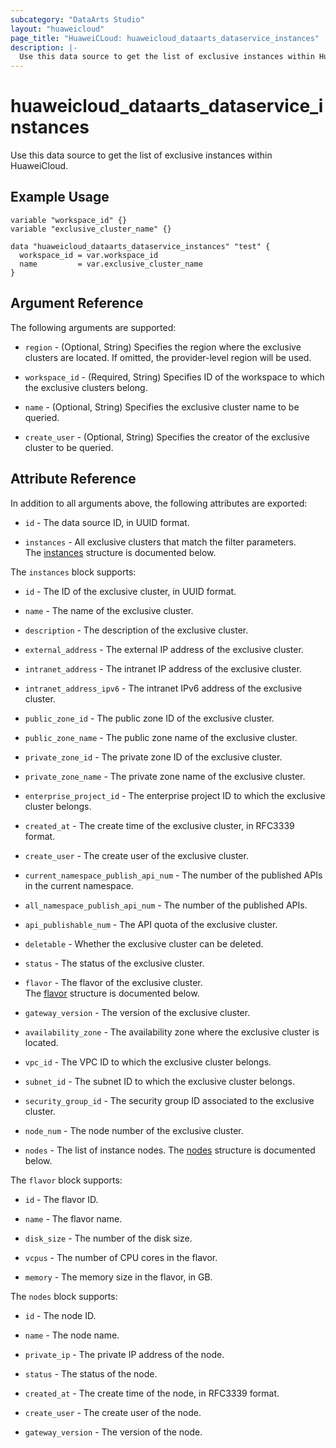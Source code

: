 ```yaml
---
subcategory: "DataArts Studio"
layout: "huaweicloud"
page_title: "HuaweiCLoud: huaweicloud_dataarts_dataservice_instances"
description: |-
  Use this data source to get the list of exclusive instances within HuaweiCloud.
---
```


# huaweicloud_dataarts_dataservice_instances

Use this data source to get the list of exclusive instances within HuaweiCloud.

## Example Usage

```hcl
variable "workspace_id" {}
variable "exclusive_cluster_name" {}

data "huaweicloud_dataarts_dataservice_instances" "test" {
  workspace_id = var.workspace_id
  name         = var.exclusive_cluster_name
}
```

## Argument Reference

The following arguments are supported:

* `region` - (Optional, String) Specifies the region where the exclusive clusters are located.
  If omitted, the provider-level region will be used.

* `workspace_id` - (Required, String) Specifies ID of the workspace to which the exclusive clusters belong.

* `name` - (Optional, String) Specifies the exclusive cluster name to be queried.

* `create_user` - (Optional, String) Specifies the creator of the exclusive cluster to be queried.

## Attribute Reference

In addition to all arguments above, the following attributes are exported:

* `id` - The data source ID, in UUID format.

* `instances` - All exclusive clusters that match the filter parameters.  
  The [instances](#dataservice_instances_elem) structure is documented below.

<a name="dataservice_instances_elem"></a>
The `instances` block supports:

* `id` - The ID of the exclusive cluster, in UUID format.

* `name` - The name of the exclusive cluster.

* `description` - The description of the exclusive cluster.

* `external_address` - The external IP address of the exclusive cluster.

* `intranet_address` - The intranet IP address of the exclusive cluster.

* `intranet_address_ipv6` - The intranet IPv6 address of the exclusive cluster.

* `public_zone_id` - The public zone ID of the exclusive cluster.

* `public_zone_name` - The public zone name of the exclusive cluster.

* `private_zone_id` - The private zone ID of the exclusive cluster.

* `private_zone_name` - The private zone name of the exclusive cluster.

* `enterprise_project_id` - The enterprise project ID to which the exclusive cluster belongs.

* `created_at` - The create time of the exclusive cluster, in RFC3339 format.

* `create_user` - The create user of the exclusive cluster.

* `current_namespace_publish_api_num` - The number of the published APIs in the current namespace.

* `all_namespace_publish_api_num` - The number of the published APIs.

* `api_publishable_num` - The API quota of the exclusive cluster.

* `deletable` - Whether the exclusive cluster can be deleted.

* `status` - The status of the exclusive cluster.

* `flavor` - The flavor of the exclusive cluster.  
  The [flavor](#dataservice_instance_flavor_attr) structure is documented below.

* `gateway_version` - The version of the exclusive cluster.

* `availability_zone` - The availability zone where the exclusive cluster is located.

* `vpc_id` - The VPC ID to which the exclusive cluster belongs.

* `subnet_id` - The subnet ID to which the exclusive cluster belongs.

* `security_group_id` - The security group ID associated to the exclusive cluster.

* `node_num` - The node number of the exclusive cluster.

* `nodes` - The list of instance nodes.
  The [nodes](#dataservice_instance_nodes_attr) structure is documented below.

<a name="dataservice_instance_flavor_attr"></a>
The `flavor` block supports:

* `id` - The flavor ID.

* `name` - The flavor name.

* `disk_size` - The number of the disk size.

* `vcpus` - The number of CPU cores in the flavor.

* `memory` - The memory size in the flavor, in GB.

<a name="dataservice_instance_nodes_attr"></a>
The `nodes` block supports:

* `id` - The node ID.

* `name` - The node name.

* `private_ip` - The private IP address of the node.

* `status` - The status of the node.

* `created_at` - The create time of the node, in RFC3339 format.

* `create_user` - The create user of the node.

* `gateway_version` - The version of the node.
